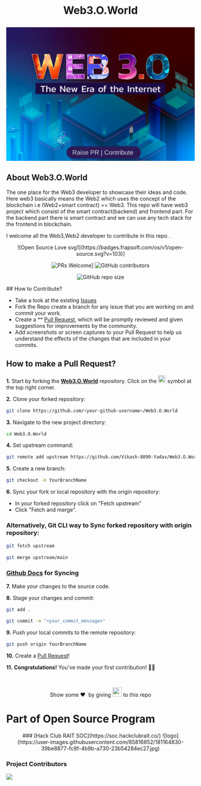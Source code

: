 # <p align = "center"> Web3.O.World </p>
![web 3.0 Cover Image](/images/Web%203.O%20cover%20Image.png)

##  About Web3.O.World
The one place for the Web3  developer to showcase their ideas and code. Here web3 basically means the Web2 which uses the concept of the blockchain i.e (Web2+smart contract) == Web3. 
This repo will have web3 project which consist of the smart contract(backend) and frontend part. For the backend part there is smart contract and we can use any tech stack for the frontend in blockchain.

 I welcome all the Web3,Web2 developer to contribute in this repo .
  
  <div align="center">
 <p>
![Open Source Love svg1](https://badges.frapsoft.com/os/v1/open-source.svg?v=103)] 
 
![PRs Welcome](https://img.shields.io/badge/PRs-welcome-brightgreen.svg?style=flat-square)]
![GitHub contributors](https://img.shields.io/github/contributors/Vikash-8090-Yadav/Web3.0-World)

![GitHub repo size](https://img.shields.io/github/repo-size/Vikash-8090-Yadav/Web3.0-World)
 </p>
 </div>
## How to Contribute?

- Take a look at the existing [Issues](https://github.com/Vikash-8090-Yadav/Web3.0-World/issues) 
- Fork the Repo create a branch for any issue that you are working on and commit your work.
- Create a ** [Pull Request](https://github.com/Vikash-8090-Yadav/Web3.0-World/pulls), which will be promptly reviewed and given suggestions for improvements by the community.
- Add screenshots or screen captures to your Pull Request to help us understand the effects of the changes that are included in your commits.

## How to make a Pull Request?

**1.** Start by forking the [**Web3.O.World**](https://github.com/Vikash-8090-Yadav/Web3.0-World) repository. Click on the <a href="https://github.com/Vikash-8090-Yadav/Web3.0-World/fork"><img src="https://i.imgur.com/G4z1kEe.png" height="21" width="21"></a> symbol at the top right corner.

**2.** Clone your forked repository:

```bash
git clone https://github.com/<your-github-username>/Web3.O.World
```

**3.** Navigate to the new project directory:

```bash
cd Web3.O.World
```

**4.** Set upstream command:

```bash
git remote add upstream https://github.com/Vikash-8090-Yadav/Web3.O.World.git
```

**5.** Create a new branch:

```bash
git checkout -b YourBranchName
```

**6.** Sync your fork or local repository with the origin repository:

- In your forked repository click on "Fetch upstream"
- Click "Fetch and merge".

### Alternatively, Git CLI way to Sync forked repository with origin repository:

```bash
git fetch upstream
```

```bash
git merge upstream/main
```

### [Github Docs](https://docs.github.com/en/github/collaborating-with-pull-requests/addressing-merge-conflicts/resolving-a-merge-conflict-on-github) for Syncing

**7.** Make your changes to the source code.

**8.** Stage your changes and commit:

```bash
git add .
```

```bash
git commit -m "<your_commit_message>"
```

**9.** Push your local commits to the remote repository:

```bash
git push origin YourBranchName
```

**10.** Create a [Pull Request](https://help.github.com/en/github/collaborating-with-issues-and-pull-requests/creating-a-pull-request)!

**11.** **Congratulations!** You've made your first contribution! 🙌🏼

</br>
<p align = "center">
Show some ❤️&nbsp; by giving <img src="https://imgur.com/o7ncZFp.jpg" height=25px width=25px> to this repo
</p>

# Part of Open Source Program

<div align="center">
### [Hack Club RAIT SOC](https://soc.hackclubrait.co/)
![logo](https://user-images.githubusercontent.com/85816852/181164830-39be8877-fc8f-4b9b-a730-23b54284ec27.jpg)
</div>

### Project Contributors
<a href="https://github.com/Vikash-8090-Yadav/Web3.0-World/graphs/contributors">
<img src="https://contrib.rocks/image?repo=Vikash-8090-Yadav/Web3.0-World" />
</a>
